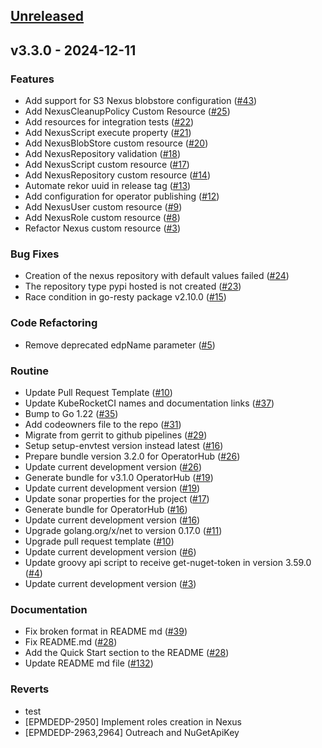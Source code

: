 <a name="unreleased"></a>
## [Unreleased]


<a name="v3.3.0"></a>
## v3.3.0 - 2024-12-11
### Features

- Add support for S3 Nexus blobstore configuration ([#43](https://github.com/epam/edp-nexus-operator/issues/43))
- Add NexusCleanupPolicy Custom Resource ([#25](https://github.com/epam/edp-nexus-operator/issues/25))
- Add resources for integration tests ([#22](https://github.com/epam/edp-nexus-operator/issues/22))
- Add NexusScript execute property ([#21](https://github.com/epam/edp-nexus-operator/issues/21))
- Add NexusBlobStore custom resource ([#20](https://github.com/epam/edp-nexus-operator/issues/20))
- Add NexusRepository validation ([#18](https://github.com/epam/edp-nexus-operator/issues/18))
- Add NexusScript custom resource ([#17](https://github.com/epam/edp-nexus-operator/issues/17))
- Add NexusRepository custom resource ([#14](https://github.com/epam/edp-nexus-operator/issues/14))
- Automate rekor uuid in release tag ([#13](https://github.com/epam/edp-nexus-operator/issues/13))
- Add configuration for operator publishing ([#12](https://github.com/epam/edp-nexus-operator/issues/12))
- Add NexusUser custom resource ([#9](https://github.com/epam/edp-nexus-operator/issues/9))
- Add NexusRole custom resource ([#8](https://github.com/epam/edp-nexus-operator/issues/8))
- Refactor Nexus custom resource ([#3](https://github.com/epam/edp-nexus-operator/issues/3))

### Bug Fixes

- Creation of the nexus repository with default values failed ([#24](https://github.com/epam/edp-nexus-operator/issues/24))
- The repository type pypi hosted is not created ([#23](https://github.com/epam/edp-nexus-operator/issues/23))
- Race condition in go-resty package v2.10.0 ([#15](https://github.com/epam/edp-nexus-operator/issues/15))

### Code Refactoring

- Remove deprecated edpName parameter ([#5](https://github.com/epam/edp-nexus-operator/issues/5))

### Routine

- Update Pull Request Template ([#10](https://github.com/epam/edp-nexus-operator/issues/10))
- Update KubeRocketCI names and documentation links ([#37](https://github.com/epam/edp-nexus-operator/issues/37))
- Bump to Go 1.22 ([#35](https://github.com/epam/edp-nexus-operator/issues/35))
- Add codeowners file to the repo ([#31](https://github.com/epam/edp-nexus-operator/issues/31))
- Migrate from gerrit to github pipelines ([#29](https://github.com/epam/edp-nexus-operator/issues/29))
- Setup setup-envtest version instead latest ([#16](https://github.com/epam/edp-nexus-operator/issues/16))
- Prepare bundle version 3.2.0 for OperatorHub ([#26](https://github.com/epam/edp-nexus-operator/issues/26))
- Update current development version ([#26](https://github.com/epam/edp-nexus-operator/issues/26))
- Generate bundle for v3.1.0 OperatorHub ([#19](https://github.com/epam/edp-nexus-operator/issues/19))
- Update current development version ([#19](https://github.com/epam/edp-nexus-operator/issues/19))
- Update sonar properties for the project ([#17](https://github.com/epam/edp-nexus-operator/issues/17))
- Generate bundle for OperatorHub ([#16](https://github.com/epam/edp-nexus-operator/issues/16))
- Update current development version ([#16](https://github.com/epam/edp-nexus-operator/issues/16))
- Upgrade golang.org/x/net to version 0.17.0 ([#11](https://github.com/epam/edp-nexus-operator/issues/11))
- Upgrade pull request template ([#10](https://github.com/epam/edp-nexus-operator/issues/10))
- Update current development version ([#6](https://github.com/epam/edp-nexus-operator/issues/6))
- Update groovy api script to receive get-nuget-token in version 3.59.0 ([#4](https://github.com/epam/edp-nexus-operator/issues/4))
- Update current development version ([#3](https://github.com/epam/edp-nexus-operator/issues/3))

### Documentation

- Fix broken format in README md ([#39](https://github.com/epam/edp-nexus-operator/issues/39))
- Fix README.md ([#28](https://github.com/epam/edp-nexus-operator/issues/28))
- Add the Quick Start section to the README ([#28](https://github.com/epam/edp-nexus-operator/issues/28))
- Update README md file ([#132](https://github.com/epam/edp-nexus-operator/issues/132))

### Reverts

- test
- [EPMDEDP-2950] Implement roles creation in Nexus
- [EPMDEDP-2963,2964] Outreach and NuGetApiKey


[Unreleased]: https://github.com/epam/edp-nexus-operator/compare/v3.3.0...HEAD
